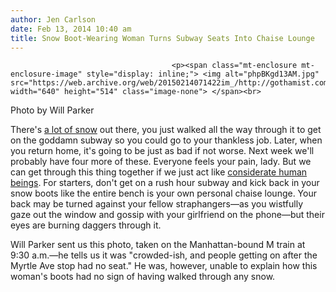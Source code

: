 ```yaml
---
author: Jen Carlson
date: Feb 13, 2014 10:40 am
title: Snow Boot-Wearing Woman Turns Subway Seats Into Chaise Lounge
---
```


	
										<p><span class="mt-enclosure mt-enclosure-image" style="display: inline;"> <img alt="phpBKgd13AM.jpg" src="https://web.archive.org/web/20150214071422im_/http://gothamist.com/attachments/arts_jen/phpBKgd13AM.jpg" width="640" height="514" class="image-none"> </span><br>
<span class="photo_caption">Photo by Will Parker</span></p>

<p>There&apos;s <a href="https://web.archive.org/web/20150214071422/http://gothamist.com/2014/02/13/photos_the_snow_is_here_again_forev.php">a lot of snow</a> out there, you just walked all the way through it to get on the goddamn subway so you could go to your thankless job. Later, when you return home, it&apos;s going to be just as bad if not worse. Next week we&apos;ll probably have four more of these. Everyone feels your pain, lady. But we can get through this thing together if we just act like <a href="https://web.archive.org/web/20150214071422/http://gothamist.com/tags/subwayetiquette">considerate human beings</a>. For starters, don&apos;t get on a rush hour subway and kick back in your snow boots like the entire bench is your own personal chaise lounge. Your back may be turned against your fellow straphangers&#x2014;as you wistfully gaze out the window and gossip with your girlfriend on the phone&#x2014;but their eyes are burning daggers through it.</p>

<p>Will Parker sent us this photo, taken on the Manhattan-bound M train at 9:30 a.m.&#x2014;he tells us it was &quot;crowded-ish, and people getting on after the Myrtle Ave stop had no seat.&quot; He was, however, unable to explain how this woman&apos;s boots had no sign of having walked through any snow.</p>					
										
									
				